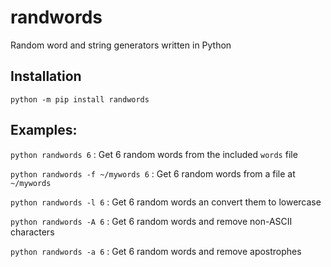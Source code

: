 # randwords
Random word and string generators written in Python

## Installation

`python -m pip install randwords`

## Examples:

`python randwords 6` : Get 6 random words from the included `words` file

`python randwords -f ~/mywords 6` : Get 6 random words from a file at `~/mywords`

`python randwords -l 6` : Get 6 random words an convert them to lowercase

`python randwords -A 6` : Get 6 random words and remove non-ASCII characters

`python randwords -a 6` : Get 6 random words and remove apostrophes
